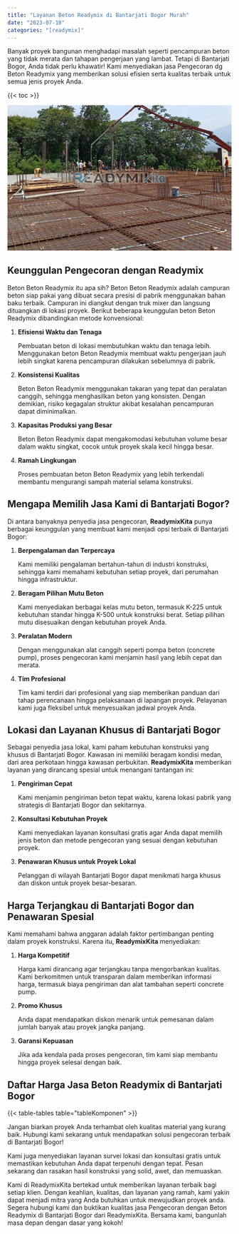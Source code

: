 ```yaml
---
title: "Layanan Beton Readymix di Bantarjati Bogor Murah"
date: "2023-07-10"
categories: "[readymix]"
---
```


Banyak proyek bangunan menghadapi masalah seperti pencampuran beton yang tidak merata dan tahapan pengerjaan yang lambat. Tetapi di Bantarjati Bogor, Anda tidak perlu khawatir! Kami menyediakan jasa Pengecoran dg Beton Readymix yang memberikan solusi efisien serta kualitas terbaik untuk semua jenis proyek Anda.

{{< toc >}}

![Layanan Beton Readymix di Bantarjati Bogor Murah](/images/readymix/cor-readymix-29.jpg)

## Keunggulan Pengecoran dengan Readymix

Beton Beton Readymix itu apa sih? Beton Beton Readymix adalah campuran beton siap pakai yang dibuat secara presisi di pabrik menggunakan bahan baku terbaik. Campuran ini diangkut dengan truk mixer dan langsung dituangkan di lokasi proyek. Berikut beberapa keunggulan beton Beton Readymix dibandingkan metode konvensional:

1. **Efisiensi Waktu dan Tenaga**

   Pembuatan beton di lokasi membutuhkan waktu dan tenaga lebih. Menggunakan beton Beton Readymix membuat waktu pengerjaan jauh lebih singkat karena pencampuran dilakukan sebelumnya di pabrik.

2. **Konsistensi Kualitas**

   Beton Beton Readymix menggunakan takaran yang tepat dan peralatan canggih, sehingga menghasilkan beton yang konsisten. Dengan demikian, risiko kegagalan struktur akibat kesalahan pencampuran dapat diminimalkan.

3. **Kapasitas Produksi yang Besar**

   Beton Beton Readymix dapat mengakomodasi kebutuhan volume besar dalam waktu singkat, cocok untuk proyek skala kecil hingga besar.

4. **Ramah Lingkungan**

   Proses pembuatan beton Beton Readymix yang lebih terkendali membantu mengurangi sampah material selama konstruksi.

## Mengapa Memilih Jasa Kami di Bantarjati Bogor?

Di antara banyaknya penyedia jasa pengecoran, **ReadymixKita** punya berbagai keunggulan yang membuat kami menjadi opsi terbaik di Bantarjati Bogor:

1. **Berpengalaman dan Terpercaya**

   Kami memiliki pengalaman bertahun-tahun di industri konstruksi, sehingga kami memahami kebutuhan setiap proyek, dari perumahan hingga infrastruktur.

2. **Beragam Pilihan Mutu Beton**

   Kami menyediakan berbagai kelas mutu beton, termasuk K-225 untuk kebutuhan standar hingga K-500 untuk konstruksi berat. Setiap pilihan mutu disesuaikan dengan kebutuhan proyek Anda.

3. **Peralatan Modern**

   Dengan menggunakan alat canggih seperti pompa beton (concrete pump), proses pengecoran kami menjamin hasil yang lebih cepat dan merata.

4. **Tim Profesional**

   Tim kami terdiri dari profesional yang siap memberikan panduan dari tahap perencanaan hingga pelaksanaan di lapangan proyek. Pelayanan kami juga fleksibel untuk menyesuaikan jadwal proyek Anda.

## Lokasi dan Layanan Khusus di Bantarjati Bogor

Sebagai penyedia jasa lokal, kami paham kebutuhan konstruksi yang khusus di Bantarjati Bogor. Kawasan ini memiliki beragam kondisi medan, dari area perkotaan hingga kawasan perbukitan. **ReadymixKita** memberikan layanan yang dirancang spesial untuk menangani tantangan ini:

1. **Pengiriman Cepat**

   Kami menjamin pengiriman beton tepat waktu, karena lokasi pabrik yang strategis di Bantarjati Bogor dan sekitarnya.

2. **Konsultasi Kebutuhan Proyek**

   Kami menyediakan layanan konsultasi gratis agar Anda dapat memilih jenis beton dan metode pengecoran yang sesuai dengan kebutuhan proyek.

3. **Penawaran Khusus untuk Proyek Lokal**

   Pelanggan di wilayah Bantarjati Bogor dapat menikmati harga khusus dan diskon untuk proyek besar-besaran.

## Harga Terjangkau di Bantarjati Bogor dan Penawaran Spesial

Kami memahami bahwa anggaran adalah faktor pertimbangan penting dalam proyek konstruksi. Karena itu, **ReadymixKita** menyediakan:

1. **Harga Kompetitif**

   Harga kami dirancang agar terjangkau tanpa mengorbankan kualitas. Kami berkomitmen untuk transparan dalam memberikan informasi harga, termasuk biaya pengiriman dan alat tambahan seperti concrete pump.

2. **Promo Khusus**

   Anda dapat mendapatkan diskon menarik untuk pemesanan dalam jumlah banyak atau proyek jangka panjang.

3. **Garansi Kepuasan**

   Jika ada kendala pada proses pengecoran, tim kami siap membantu hingga proyek selesai dengan baik.

## Daftar Harga Jasa Beton Readymix di Bantarjati Bogor

{{< table-tables table="tableKomponen" >}}

Jangan biarkan proyek Anda terhambat oleh kualitas material yang kurang baik. Hubungi kami sekarang untuk mendapatkan solusi pengecoran terbaik di Bantarjati Bogor!

Kami juga menyediakan layanan survei lokasi dan konsultasi gratis untuk memastikan kebutuhan Anda dapat terpenuhi dengan tepat. Pesan sekarang dan rasakan hasil konstruksi yang solid, awet, dan memuaskan.

Kami di ReadymixKita bertekad untuk memberikan layanan terbaik bagi setiap klien. Dengan keahlian, kualitas, dan layanan yang ramah, kami yakin dapat menjadi mitra yang Anda butuhkan untuk mewujudkan proyek anda. Segera hubungi kami dan buktikan kualitas jasa Pengecoran dengan Beton Readymix di Bantarjati Bogor dari ReadymixKita. Bersama kami, bangunlah masa depan dengan dasar yang kokoh!